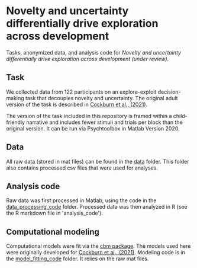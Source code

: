 # Novelty and uncertainty differentially drive exploration across development

Tasks, anonymized data, and analysis code for *Novelty and uncertainty differentially drive exploration across development (under review).*


## Task
We collected data from 122 participants on an explore-exploit decision-making task that decouples novelty and uncertainty. The original adult version of the task is described in [Cockburn et al., (2021)](https://www.biorxiv.org/content/10.1101/2021.10.13.464279v1).

The version of the task included in this repository is framed within a child-friendly narrative and includes fewer stimuli and trials per block than the original version. It can be run via Psychtoolbox in Matlab Version 2020. 

## Data
All raw data (stored in mat files) can be found in the [data](https://github.com/katenuss/explo/data) folder. This folder also contains processed csv files that were used for analyses.

## Analysis code
Raw data was first processed in Matlab, using the code in the [data_processing_code](https://github.com/katenuss/explo/data_processing_code) folder. Processed data was then analyzed in R (see the R markdown file in 'analysis_code').

## Computational modeling
Computational models were fit via the [cbm package](https://github.com/payampiray/cbm). The models used here were originally developed for [Cockburn et al., (2021)](https://www.biorxiv.org/content/10.1101/2021.10.13.464279v1). Modeling code is in the [model_fitting_code](https://github.com/katenuss/explo/model_fitting_code) folder. It relies on the raw mat files.
